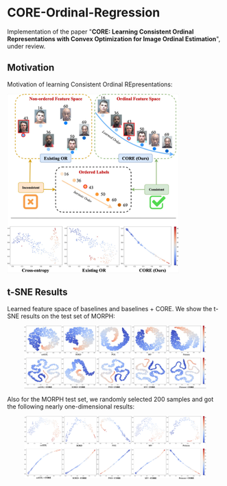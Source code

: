# CORE-Ordinal-Regression
Implementation of the paper "**CORE: Learning Consistent Ordinal Representations with Convex Optimization for Image Ordinal Estimation**", under review.

## Motivation
Motivation of learning Consistent Ordinal REpresentations:

<img src='figures/motivation.jpg' width="400">


## t-SNE Results
Learned feature space of baselines and baselines + CORE. We show the t-SNE results on the test set of MORPH:

<figure>
	<!-- <figcaption>t-SNE results on test set.</figcaption> -->
  <img
  src="figures/MORPH_total.jpg"
  alt="The beautiful MDN logo.">
</figure>

Also for the MORPH test set, we randomly selected 200 samples and got the following nearly one-dimensional results:
<figure>
  <img
  src="figures/MORPH_200samples.jpg"
  alt="The beautiful MDN logo.">
  <!-- <figcaption>t-SNE results on randomly selected 200 samples in the test set.</figcaption> -->
</figure>

